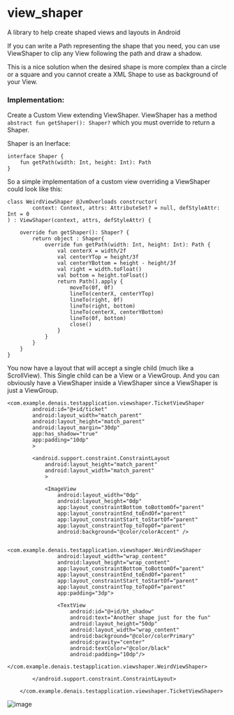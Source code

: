 # view_shaper
A library to help create shaped views and layouts in Android

If you can write a Path representing the shape that you need, you can use ViewShaper to clip any View following the path and draw
a shadow. 

This is a nice solution when the desired shape is more complex than a circle or a square and you cannot create a XML Shape to use 
as background of your View.

### Implementation: 
Create a Custom View extending ViewShaper. ViewShaper has a method `abstract fun getShaper(): Shaper?` which you must override
to return a Shaper. 

Shaper is an Inerface: 
```
interface Shaper {
    fun getPath(width: Int, height: Int): Path
}
```

So a simple implementation of a custom view overriding a ViewShaper could look like this: 

```
class WeirdViewShaper @JvmOverloads constructor(
        context: Context, attrs: AttributeSet? = null, defStyleAttr: Int = 0
) : ViewShaper(context, attrs, defStyleAttr) {

    override fun getShaper(): Shaper? {
        return object : Shaper{
            override fun getPath(width: Int, height: Int): Path {
                val centerX = width/2f
                val centerYTop = height/3f
                val centerYBottom = height - height/3f
                val right = width.toFloat()
                val bottom = height.toFloat()
                return Path().apply {
                    moveTo(0f, 0f)
                    lineTo(centerX, centerYTop)
                    lineTo(right, 0f)
                    lineTo(right, bottom)
                    lineTo(centerX, centerYBottom)
                    lineTo(0f, bottom)
                    close()
                }
            }
        }
    }
}
```

You now have a layout that will accept a single child (much like a ScrollView). This Single child can be a View or a ViewGroup.
And you can obviously have a ViewShaper inside a ViewShaper since a ViewShaper is just a ViewGroup. 

```
<com.example.denais.testapplication.viewshaper.TicketViewShaper
        android:id="@+id/ticket"
        android:layout_width="match_parent"
        android:layout_height="match_parent"
        android:layout_margin="30dp"
        app:has_shadow="true"
        app:padding="10dp"
        >

        <android.support.constraint.ConstraintLayout
            android:layout_height="match_parent"
            android:layout_width="match_parent"
            >

            <ImageView
                android:layout_width="0dp"
                android:layout_height="0dp"
                app:layout_constraintBottom_toBottomOf="parent"
                app:layout_constraintEnd_toEndOf="parent"
                app:layout_constraintStart_toStartOf="parent"
                app:layout_constraintTop_toTopOf="parent"
                android:background="@color/colorAccent" />

            <com.example.denais.testapplication.viewshaper.WeirdViewShaper
                android:layout_width="wrap_content"
                android:layout_height="wrap_content"
                app:layout_constraintBottom_toBottomOf="parent"
                app:layout_constraintEnd_toEndOf="parent"
                app:layout_constraintStart_toStartOf="parent"
                app:layout_constraintTop_toTopOf="parent"
                app:padding="3dp">

                <TextView
                    android:id="@+id/bt_shadow"
                    android:text="Another shape just for the fun"
                    android:layout_height="50dp"
                    android:layout_width="wrap_content"
                    android:background="@color/colorPrimary"
                    android:gravity="center"
                    android:textColor="@color/black"
                    android:padding="10dp"/>
            </com.example.denais.testapplication.viewshaper.WeirdViewShaper>

        </android.support.constraint.ConstraintLayout>

    </com.example.denais.testapplication.viewshaper.TicketViewShaper>
   ```
    
![image](https://image.noelshack.com/fichiers/2018/31/3/1533075290-device-2018-07-31-230959.png)
   
